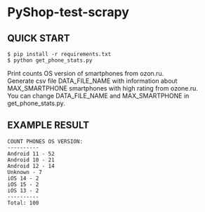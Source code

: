 # PyShop-test-scrapy

<h2>QUICK START</h2>
<pre class="notranslate">
<code>$ pip install -r requirements.txt
$ python get_phone_stats.py
</code></pre>

Print counts OS version of smartphones from ozon.ru.</br>
Generate csv file DATA_FILE_NAME with information about MAX_SMARTPHONE smartphones with high rating from ozone.ru.</br>
You can change DATA_FILE_NAME and MAX_SMARTPHONE in get_phone_stats.py.</br>


<h2>EXAMPLE RESULT</h2>
<pre class="notranslate">
<code>COUNT PHONES OS VERSION:
----------
Android 11 - 52
Android 10 - 21
Android 12 - 14
Unknown - 7
iOS 14 - 2
iOS 15 - 2
iOS 13 - 2
----------
Total: 100
</code></pre>